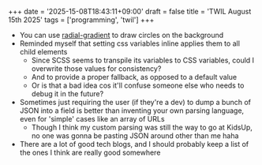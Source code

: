 +++
date = '2025-15-08T18:43:11+09:00'
draft = false
title = 'TWIL August 15th 2025'
tags = ['programming', 'twil']
+++

- You can use [radial-gradient](https://developer.mozilla.org/en-US/docs/Web/CSS/gradient/radial-gradient) to draw circles on the background
- Reminded myself that setting css variables inline applies them to all child elements
  - Since SCSS seems to transpile its variables to CSS variables, could I overwrite those values for consistency?
  - And to provide a proper fallback, as opposed to a default value
  - Or is that a bad idea cos it'll confuse someone else who needs to debug it in the future?
- Sometimes just requiring the user (if they're a dev) to dump a bunch of JSON into a field is better than inventing your own parsing language, even for 'simple' cases like an array of URLs
  - Though I think my custom parsing was still the way to go at KidsUp, no one was gonna be pasting JSON around other than me haha
- There are a lot of good tech blogs, and I should probably keep a list of the ones I think are really good somewhere
